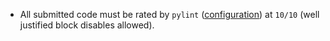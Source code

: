 * All submitted code must be rated by `pylint` ([configuration](.pylintrc)) at `10/10` (well justified block disables allowed).
